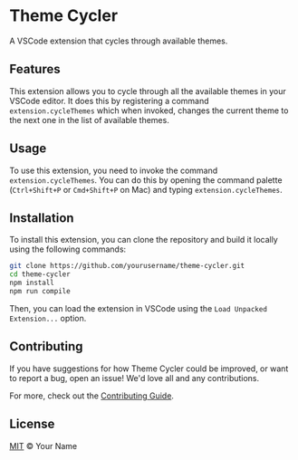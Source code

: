 # Theme Cycler

A VSCode extension that cycles through available themes.

## Features

This extension allows you to cycle through all the available themes in your VSCode editor. It does this by registering a command `extension.cycleThemes` which when invoked, changes the current theme to the next one in the list of available themes.

## Usage

To use this extension, you need to invoke the command `extension.cycleThemes`. You can do this by opening the command palette (`Ctrl+Shift+P` or `Cmd+Shift+P` on Mac) and typing `extension.cycleThemes`.

## Installation

To install this extension, you can clone the repository and build it locally using the following commands:

```bash
git clone https://github.com/yourusername/theme-cycler.git
cd theme-cycler
npm install
npm run compile
```

Then, you can load the extension in VSCode using the `Load Unpacked Extension...` option.

## Contributing

If you have suggestions for how Theme Cycler could be improved, or want to report a bug, open an issue! We'd love all and any contributions.

For more, check out the [Contributing Guide](./CONTRIBUTING.md).

## License

[MIT](LICENSE.txt) © Your Name

